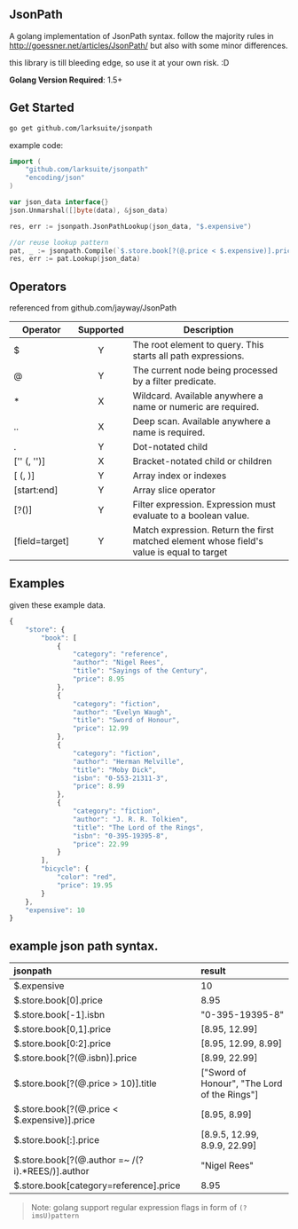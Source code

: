 JsonPath
----------------

A golang implementation of JsonPath syntax.
follow the majority rules in http://goessner.net/articles/JsonPath/
but also with some minor differences.

this library is till bleeding edge, so use it at your own risk. :D

**Golang Version Required**: 1.5+

Get Started
------------

```bash
go get github.com/larksuite/jsonpath
```

example code:

```go
import (
    "github.com/larksuite/jsonpath"
    "encoding/json"
)

var json_data interface{}
json.Unmarshal([]byte(data), &json_data)

res, err := jsonpath.JsonPathLookup(json_data, "$.expensive")

//or reuse lookup pattern
pat, _ := jsonpath.Compile(`$.store.book[?(@.price < $.expensive)].price`)
res, err := pat.Lookup(json_data)
```

Operators
--------
referenced from github.com/jayway/JsonPath

| Operator            | Supported | Description                                                                               |
|---------------------| :---: |-------------------------------------------------------------------------------------------|
| $ 					             | Y | The root element to query. This starts all path expressions.                              |
| @ 				              | Y | The current node being processed by a filter predicate.                                   |
| * 					             | X | Wildcard. Available anywhere a name or numeric are required.                              |
| .. 					            | X | Deep scan. Available anywhere a name is required.                                         |
| .<name> 				        | Y | Dot-notated child                                                                         |
| ['<name>' (, '<name>')] | X | Bracket-notated child or children                                                         |
| [<number> (, <number>)] | Y | Array index or indexes                                                                    |
| [start:end] 			     | Y | Array slice operator                                                                      |
| [?(<expression>)] 	 | Y | Filter expression. Expression must evaluate to a boolean value.                           |
| [field=target] 			  | Y | Match expression. Return the first matched element whose field's value is equal to target |

Examples
--------
given these example data.

```javascript
{
    "store": {
        "book": [
            {
                "category": "reference",
                "author": "Nigel Rees",
                "title": "Sayings of the Century",
                "price": 8.95
            },
            {
                "category": "fiction",
                "author": "Evelyn Waugh",
                "title": "Sword of Honour",
                "price": 12.99
            },
            {
                "category": "fiction",
                "author": "Herman Melville",
                "title": "Moby Dick",
                "isbn": "0-553-21311-3",
                "price": 8.99
            },
            {
                "category": "fiction",
                "author": "J. R. R. Tolkien",
                "title": "The Lord of the Rings",
                "isbn": "0-395-19395-8",
                "price": 22.99
            }
        ],
        "bicycle": {
            "color": "red",
            "price": 19.95
        }
    },
    "expensive": 10
}
```
example json path syntax.
----

| jsonpath                                                | result|
|:--------------------------------------------------------| :-------|
| $.expensive 			                                         | 10|
| $.store.book[0].price                                   | 8.95|
| $.store.book[-1].isbn                                   | "0-395-19395-8"|
| $.store.book[0,1].price                                 | [8.95, 12.99]   |
| $.store.book[0:2].price                                 | [8.95, 12.99, 8.99]|
| $.store.book[?(@.isbn)].price                           |  [8.99, 22.99] |
| $.store.book[?(@.price > 10)].title                     | ["Sword of Honour", "The Lord of the Rings"]|
| $.store.book[?(@.price < $.expensive)].price            | [8.95, 8.99] |
| $.store.book[:].price                                   | [8.9.5, 12.99, 8.9.9, 22.99] |
| $.store.book[?(@.author =~ /(?i).*REES/)].author        | "Nigel Rees" |
| $.store.book[category=reference].price                  | 8.95 |

> Note: golang support regular expression flags in form of `(?imsU)pattern`